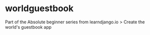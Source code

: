 # worldguestbook
Part of the Absolute beginner series from learndjango.io > Create the world's guestbook app

